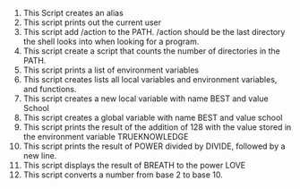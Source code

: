 1) This Script creates an alias
1) This script prints out the current user
2) This script add /action to the PATH. /action should be the last directory the shell looks into when looking for a program.
3) This script create a script that counts the number of directories in the PATH.
4) This script prints a list of environment variables
5) This script creates lists all local variables and environment variables, and functions.
6) This script creates a new local variable with name BEST and value School
7) This script creates a global variable with name BEST and value school
8) This script prints the result of the addition of 128 with the value stored in the environment variable TRUEKNOWLEDGE
9) This script prints the result of POWER divided by DIVIDE, followed by a new line.
10) This script displays the result of BREATH to the power LOVE
11) This script converts a number from base 2 to base 10.
